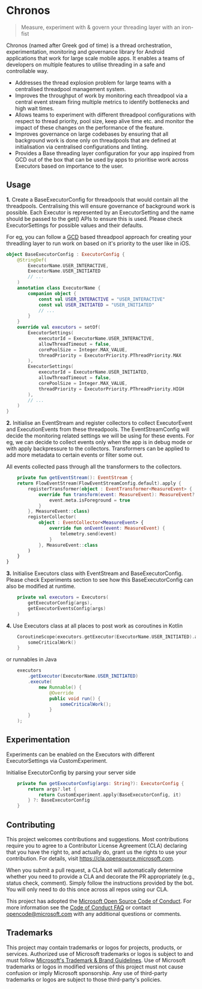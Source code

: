 # Chronos

> Measure, experiment with & govern your threading layer with an iron-fist

Chronos (named after Greek god of time) is a thread orchestration, experimentation, monitoring and governance library for Android applications that work for large scale mobile apps. It enables a teams of developers on multiple features to utilise threading in a safe and controllable way.
- Addresses the thread explosion problem for large teams with a centralised threadpool management system.
- Improves the throughput of work by monitoring each threadpool via a central event stream firing multiple metrics to identify bottlenecks and high wait times.
- Allows teams to experiment with different threadpool configurations with respect to thread priority, pool size, keep alive time etc. and monitor the impact of these changes on the performance of the feature.
- Improves governance on large codebases by ensuring that all background work is done only on threadpools that are defined at initialisation via centralised configurations and linting.
- Provides a Base threading layer configuration for your app inspired from GCD out of the box that can be used by apps to prioritise work across Executors based on importance to the user.


## Usage
**1.** Create a BaseExecutorConfig for threadpools that would contain all the threadpools. Centralising this will ensure governance of background work is possible. Each Executor is represented by an ExecutorSetting and the name should be passed to the get() APIs to ensure this is used.
Please check ExecutorSettings for possible values and their defaults.

For eg, you can follow a [GCD](https://developer.apple.com/documentation/dispatch/dispatchqos) based threadpool approach for creating your threadling layer to run work on based on it's priority to the user like in iOS.

```kotlin
object BaseExecutorConfig : ExecutorConfig {
    @StringDef(
        ExecutorName.USER_INTERACTIVE,
        ExecutorName.USER_INITIATED
        // ...
    )
    annotation class ExecutorName {
        companion object {
            const val USER_INTERACTIVE = "USER_INTERACTIVE"
            const val USER_INITIATED = "USER_INITIATED"
            // ...
        }
    }
    override val executors = setOf(
        ExecutorSettings(
            executorId = ExecutorName.USER_INTERACTIVE,
            allowThreadTimeout = false,
            corePoolSize = Integer.MAX_VALUE,
            threadPriority = ExecutorPriority.PThreadPriority.MAX
        ),
        ExecutorSettings(
            executorId = ExecutorName.USER_INITIATED,
            allowThreadTimeout = false,
            corePoolSize = Integer.MAX_VALUE,
            threadPriority = ExecutorPriority.PThreadPriority.HIGH
        ),
        // ...
    )
}
```

**2.** Initialise an EventStream and register collectors to collect ExecutorEvent and ExecutionEvents from these threadpools. The EventStreamConfig will decide the monitoring related settings we will be using for these events. For eg, we can decide to collect events only when the app is in debug mode or with apply backpressure to the collectors. Transformers can be applied to add more metadata to certain events or filter some out. 

All events collected pass through all the transformers to the collectors.

```kotlin
    private fun getEventStream(): EventStream {
    return FlowEventStream(FlowEventStreamConfig.default).apply {
        registerTransformer(object : EventTransformer<MeasureEvent> {
            override fun transform(event: MeasureEvent): MeasureEvent? {
                event.meta.isForeground = true
            }
        }, MeasureEvent::class)
        registerCollector(
            object : EventCollector<MeasureEvent> {
                override fun onEvent(event: MeasureEvent) {
                    telemetry.send(event)
                }
            }, MeasureEvent::class
        )
    }
}
```

**3.** Initialise Executors class with EventStream and BaseExecutorConfig. Please check Experiments section to see how this BaseExecutorConfig can also be modified at runtime.

```kotlin
    private val executors = Executors(
        getExecutorConfig(args),
        getExecutorEventsConfig(args)
    )
```


**4.** Use Executors class at all places to post work as coroutines in Kotlin
```kotlin
    CoroutineScope(executors.getExecutor(ExecutorName.USER_INITIATED).asCoroutineDispatcher()).launch {
        someCriticalWork()
    }
```

or runnables in Java

```java
    executors
        .getExecutor(ExecutorName.USER_INITIATED)
        .execute(
            new Runnable() {
                @Override
                public void run() {
                    someCriticalWork();
                }
        }
    );
```

## Experimentation
Experiments can be enabled on the Executors with different ExecutorSettings via CustomExperiment.

Initialise ExecutorConfig by parsing your server side

```kotlin
    private fun getExecutorConfig(args: String?): ExecutorConfig {
        return args?.let {
            return CustomExperiment.apply(BaseExecutorConfig, it)
        } ?: BaseExecutorConfig
    }
```


## Contributing

This project welcomes contributions and suggestions.  Most contributions require you to agree to a
Contributor License Agreement (CLA) declaring that you have the right to, and actually do, grant us
the rights to use your contribution. For details, visit https://cla.opensource.microsoft.com.

When you submit a pull request, a CLA bot will automatically determine whether you need to provide
a CLA and decorate the PR appropriately (e.g., status check, comment). Simply follow the instructions
provided by the bot. You will only need to do this once across all repos using our CLA.

This project has adopted the [Microsoft Open Source Code of Conduct](https://opensource.microsoft.com/codeofconduct/).
For more information see the [Code of Conduct FAQ](https://opensource.microsoft.com/codeofconduct/faq/) or
contact [opencode@microsoft.com](mailto:opencode@microsoft.com) with any additional questions or comments.

## Trademarks

This project may contain trademarks or logos for projects, products, or services. Authorized use of Microsoft 
trademarks or logos is subject to and must follow 
[Microsoft's Trademark & Brand Guidelines](https://www.microsoft.com/en-us/legal/intellectualproperty/trademarks/usage/general).
Use of Microsoft trademarks or logos in modified versions of this project must not cause confusion or imply Microsoft sponsorship.
Any use of third-party trademarks or logos are subject to those third-party's policies.
